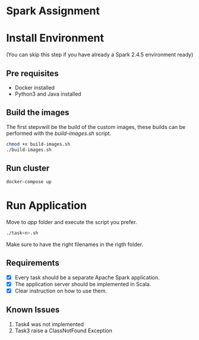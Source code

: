 # Spark Assignment

# Install Environment
(You can skip this step if you have already a Spark 2.4.5 environment ready)
## Pre requisites
* Docker installed
* Python3 and Java installed

## Build the images

The first stepvwill be the build of the custom images, these builds can be performed with the *build-images.sh* script. 

```sh
chmod +x build-images.sh
./build-images.sh
```
## Run cluster
```sh
docker-compose up
```

# Run Application
Move to *app* folder and execute the script you prefer.
```sh
./task<n>.sh
```
Make sure to have the right filenames in the rigth folder.

## Requirements
- [X]  Every task should be a separate Apache Spark application.
- [X]  The application server should be implemented in Scala.
- [X]  Clear instruction on how to use them.

## Known Issues
1. Task4 was not implemented
2. Task3 raise a ClassNotFound Exception
